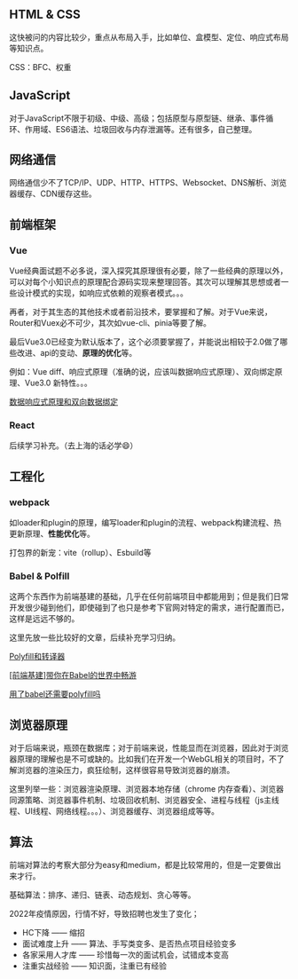 ## HTML & CSS
这快被问的内容比较少，重点从布局入手，比如单位、盒模型、定位、响应式布局等知识点。

CSS：BFC、权重

## JavaScript

对于JavaScript不限于初级、中级、高级；包括原型与原型链、继承、事件循环、作用域、ES6语法、垃圾回收与内存泄漏等。还有很多，自己整理。



## 网络通信

网络通信少不了TCP/IP、UDP、HTTP、HTTPS、Websocket、DNS解析、浏览器缓存、CDN缓存这些。



## 前端框架

### Vue

Vue经典面试题不必多说，深入探究其原理很有必要，除了一些经典的原理以外，可以对每个小知识点的原理配合源码实现来整理回答。其次可以理解其思想或者一些设计模式的实现，如响应式依赖的观察者模式。。。

再者，对于其生态的其他技术或者前沿技术，要掌握和了解。对于Vue来说，Router和Vuex必不可少，其次如vue-cli、pinia等要了解。

最后Vue3.0已经变为默认版本了，这个必须要掌握了，并能说出相较于2.0做了哪些改进、api的变动、**原理的优化**等。

例如：Vue diff、响应式原理（准确的说，应该叫数据响应式原理）、双向绑定原理、Vue3.0 新特性。。。

[数据响应式原理和双向数据绑定](https://juejin.cn/post/6868085927685095437)



### React

后续学习补充。（去上海的话必学😄）



## 工程化

### webpack

如loader和plugin的原理，编写loader和plugin的流程、webpack构建流程、热更新原理、**性能优化**等。

打包界的新宠：vite（rollup）、Esbuild等

### Babel & Polfill

这两个东西作为前端基建的基础，几乎在任何前端项目中都能用到；但是我们日常开发很少碰到他们，即使碰到了也只是参考下官网对特定的需求，进行配置而已，这样是远远不够的。

这里先放一些比较好的文章，后续补充学习归纳。

[Polyfill和转译器](https://zh.javascript.info/polyfills)

[[前端基建]带你在Babel的世界中畅游](https://juejin.cn/post/7025237833543581732)

[用了babel还需要polyfill吗](https://segmentfault.com/a/1190000023077637)



## 浏览器原理

对于后端来说，瓶颈在数据库；对于前端来说，性能显而在浏览器，因此对于浏览器原理的理解也是不可或缺的。比如我们在开发一个WebGL相关的项目时，不了解浏览器的渲染压力，疯狂绘制，这样很容易导致浏览器的崩溃。

这里列举一些：浏览器渲染原理、浏览器本地存储（chrome 内存查看）、浏览器同源策略、浏览器事件机制、垃圾回收机制、浏览器安全、进程与线程（js主线程、UI线程、网络线程。。。）、浏览器缓存、浏览器组成等等。



## 算法

前端对算法的考察大部分为easy和medium，都是比较常用的，但是一定要做出来才行。

基础算法：排序、递归、链表、动态规划、贪心等等。

2022年疫情原因，行情不好，导致招聘也发生了变化；
* HC下降 —— 缩招
* 面试难度上升 —— 算法、手写类变多、是否热点项目经验变多
* 各家采用人才库 —— 珍惜每一次的面试机会，试错成本变高
* 注重实战经验 —— 知识面，注重已有经验






